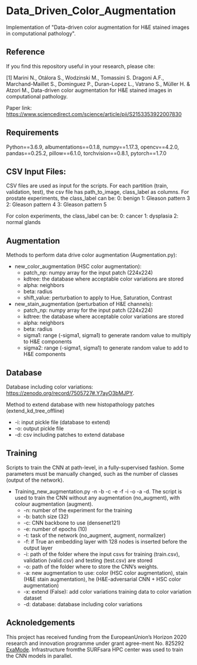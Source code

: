 # Data_Driven_Color_Augmentation

Implementation of "Data-driven color augmentation for H&E stained images in computational pathology".

## Reference
If you find this repository useful in your research, please cite:

[1] Marini N., Otálora S., Wodzinski M., Tomassini S. Dragoni A.F., Marchand-Maillet S., Dominguez P., Duran-Lopez L., Vatrano S., Müller H. & Atzori M., Data-driven color augmentation for H&E stained images in computational pathology.

Paper link: https://www.sciencedirect.com/science/article/pii/S2153353922007830

## Requirements
Python==3.6.9, albumentations==0.1.8, numpy==1.17.3, opencv==4.2.0, pandas==0.25.2, pillow==6.1.0, torchvision==0.8.1, pytorch==1.7.0

## CSV Input Files:
CSV files are used as input for the scripts. For each partition (train, validation, test), the csv file has path_to_image, class_label as columns.
For prostate experiments, the class_label can be: 
0: benign
1: Gleason pattern 3
2: Gleason pattern 4
3: Gleason pattern 5

For colon experiments, the class_label can be:
0: cancer
1: dysplasia
2: normal glands

## Augmentation
Methods to perform data drive color augmentation (Augmentation.py):
- new_color_augmentation (HSC color augmentation):
  * patch_np: numpy array for the input patch (224x224)
  * kdtree: the database where acceptable color variations are stored
  * alpha: neighbors
  * beta: radius
  * shift_value: perturbation to apply to Hue, Saturation, Contrast 
- new_stain_augmentation (perturbation of H&E channels):
  * patch_np: numpy array for the input patch (224x224)
  * kdtree: the database where acceptable color variations are stored
  * alpha: neighbors
  * beta: radius
  * sigma1: range (-sigma1, sigma1) to generate random value to multiply to H&E components
  * sigma2: range (-sigma1, sigma1) to generate random value to add to H&E components

## Database
Database including color variations: https://zenodo.org/record/7505727#.Y7ayO3bMJPY.

Method to extend database with new histopathology patches (extend_kd_tree_offline)
  * -i: input pickle file (database to extend)
  * -o: output pickle file
  * -d: csv including patches to extend database

## Training
Scripts to train the CNN at path-level, in a fully-supervised fashion.
Some parameters must be manually changed, such as the number of classes (output of the network).

- Training_new_augmentation.py -n -b -c -e -f -i -o -a -d. The script is used to train the CNN without any augmentation (no_augment), with colour augmentation (augment).
  * -n: number of the experiment for the training
  * -b: batch size (32)
  * -c: CNN backbone to use (densenet121)
  * -e: number of epochs (10)
  * -t: task of the network (no_augment, augment, normalizer)
  * -f: if True an embedding layer with 128 nodes is inserted before the output layer
  * -i: path of the folder where the input csvs for training (train.csv), validation (valid.csv) and testing (test.csv) are stored
  * -o: path of the folder where to store the CNN’s weights.
  * -a: new augmentation to use: color (HSC color augmentation), stain (H&E stain augmentation), he (H&E-adversarial CNN + HSC color augmentation)
  * -x: extend (False): add color variations training data to color variation dataset
  * -d: database: database including color variations


## Acknoledgements
This project has received funding from the EuropeanUnion’s Horizon 2020 research and innovation programme under grant agree-ment No. 825292 [ExaMode](http://www.examode.eu). Infrastructure fromthe SURFsara HPC center was used to train the CNN models in parallel. 
